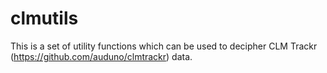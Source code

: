 clmutils
========

This is a set of utility functions which can be used to decipher CLM Trackr (https://github.com/auduno/clmtrackr) data. 
